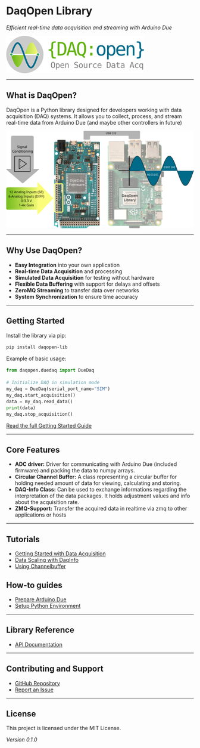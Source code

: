 # DaqOpen Library

*Efficient real-time data acquisition and streaming with Arduino Due*

<img src="resources/Logo_200px.png" alt="Logo_200px" style="zoom:50%;" />

---

## What is DaqOpen?

DaqOpen is a Python library designed for developers working with data acquisition (DAQ) systems. It allows you to collect, process, and stream real-time data from Arduino Due (and maybe other controllers in future)

![Schema-Bild](resources/Schema-Bild.png)

---

## Why Use DaqOpen?

- **Easy Integration** into your own application
- **Real-time Data Acquisition** and processing
- **Simulated Data Acquisition** for testing without hardware
- **Flexible Data Buffering** with support for delays and offsets
- **ZeroMQ Streaming** to transfer data over networks
- **System Synchronization** to ensure time accuracy

---

## Getting Started

Install the library via pip:

```bash
pip install daqopen-lib
```

Example of basic usage:

```python
from daqopen.duedaq import DueDaq

# Initialize DAQ in simulation mode
my_daq = DueDaq(serial_port_name="SIM")
my_daq.start_acquisition()
data = my_daq.read_data()
print(data)
my_daq.stop_acquisition()
```

[Read the full Getting Started Guide](tutorials/getting-started-with-due.md)

---

## Core Features

- **ADC driver:** Driver for communicating with Arduino Due (included firmware) and packing the data to numpy arrays.
- **Circular Channel Buffer:** A class representing a circular buffer for holding needed amount of data for viewing, calculating and storing.
- **DAQ-Info Class:** Can be used to exchange  informations regarding the interpretation of the data packages. It holds adjustment values and info about the acquisition rate.
- **ZMQ-Support:** Transfer the acquired data in realtime via zmq to other applications or hosts

---

## Tutorials

- [Getting Started with Data Acquisition](tutorials/getting-started-with-due.md)
- [Data Scaling with DaqInfo](tutorials/create-daqinfo.md)
- [Using Channelbuffer](tutorials/use-daqinfo-channelbuffer.md)

## How-to guides

- [Prepare Arduino Due](how-to/prepare-arduino-due.md)
- [Setup Python Environment](how-to/setup-python-environment.md)

---

## Library Reference

- [API Documentation](reference/index.md)

---

## Contributing and Support

- [GitHub Repository](https://github.com/DaqOpen/daqopen-lib)
- [Report an Issue](https://github.com/DaqOpen/daqopen-lib/issues)

---

## License

This project is licensed under the MIT License.

*Version 0.1.0*